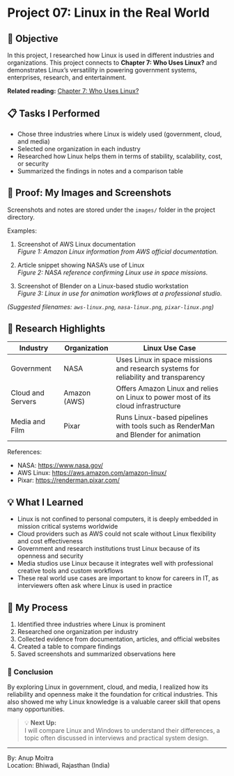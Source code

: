 # Project 07: Linux in the Real World

## 📝 Objective  

In this project, I researched how Linux is used in different industries and organizations. This project connects to **Chapter 7: Who Uses Linux?** and demonstrates Linux’s versatility in powering government systems, enterprises, research, and entertainment.  

**Related reading:** [Chapter 7: Who Uses Linux?](../01-understanding-linux-concepts/07-who-uses-linux.md)  

## 📋 Tasks I Performed  

- Chose three industries where Linux is widely used (government, cloud, and media)  
- Selected one organization in each industry  
- Researched how Linux helps them in terms of stability, scalability, cost, or security  
- Summarized the findings in notes and a comparison table  

## 📸 Proof: My Images and Screenshots  

Screenshots and notes are stored under the `images/` folder in the project directory.  

Examples:  

1. Screenshot of AWS Linux documentation  
   *Figure 1: Amazon Linux information from AWS official documentation.*  

2. Article snippet showing NASA’s use of Linux  
   *Figure 2: NASA reference confirming Linux use in space missions.*  

3. Screenshot of Blender on a Linux-based studio workstation  
   *Figure 3: Linux in use for animation workflows at a professional studio.*  

*(Suggested filenames: `aws-linux.png`, `nasa-linux.png`, `pixar-linux.png`)*  

## 🔗 Research Highlights  

| **Industry**   | **Organization** | **Linux Use Case**                                                                 |  
|----------------|------------------|------------------------------------------------------------------------------------|  
| Government     | NASA             | Uses Linux in space missions and research systems for reliability and transparency |  
| Cloud and Servers | Amazon (AWS)  | Offers Amazon Linux and relies on Linux to power most of its cloud infrastructure  |  
| Media and Film | Pixar            | Runs Linux-based pipelines with tools such as RenderMan and Blender for animation  |  

References:  
- NASA: <https://www.nasa.gov/>  
- AWS Linux: <https://aws.amazon.com/amazon-linux/>  
- Pixar: <https://renderman.pixar.com/>  

## 💡 What I Learned  

- Linux is not confined to personal computers, it is deeply embedded in mission critical systems worldwide  
- Cloud providers such as AWS could not scale without Linux flexibility and cost effectiveness  
- Government and research institutions trust Linux because of its openness and security  
- Media studios use Linux because it integrates well with professional creative tools and custom workflows  
- These real world use cases are important to know for careers in IT, as interviewers often ask where Linux is used in practice  

## 📁 My Process  

1. Identified three industries where Linux is prominent  
2. Researched one organization per industry  
3. Collected evidence from documentation, articles, and official websites  
4. Created a table to compare findings  
5. Saved screenshots and summarized observations here  

### 🏁 Conclusion  

By exploring Linux in government, cloud, and media, I realized how its reliability and openness make it the foundation for critical industries. This also showed me why Linux knowledge is a valuable career skill that opens many opportunities.  

> 💡 **Next Up:**  
> I will compare Linux and Windows to understand their differences, a topic often discussed in interviews and practical system design.  

---  

By: Anup Moitra  
Location: Bhiwadi, Rajasthan (India)  
